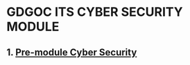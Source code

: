 # GDGOC ITS CYBER SECURITY MODULE

## 1. [Pre-module Cyber Security](https://github.com/nblirwn/gdgocits-2025-cysec-module/wiki)

